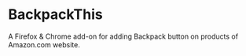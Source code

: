 # BackpackThis
A Firefox & Chrome add-on for adding Backpack button on products of Amazon.com website.
